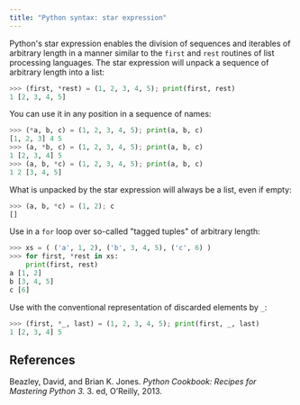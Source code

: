```yaml
---
title: "Python syntax: star expression"
---
```


Python's star expression enables the division of sequences and iterables of
arbitrary length in a manner similar to the `first` and `rest` routines of
list processing languages. The star expression will unpack a sequence of
arbitrary length into a list:

```py
>>> (first, *rest) = (1, 2, 3, 4, 5); print(first, rest)
1 [2, 3, 4, 5]
```

You can use it in any position in a sequence of names:

```py
>>> (*a, b, c) = (1, 2, 3, 4, 5); print(a, b, c)
[1, 2, 3] 4 5
>>> (a, *b, c) = (1, 2, 3, 4, 5); print(a, b, c)
1 [2, 3, 4] 5
>>> (a, b, *c) = (1, 2, 3, 4, 5); print(a, b, c)
1 2 [3, 4, 5]
```

What is unpacked by the star expression will always be a list, even if empty:

```py
>>> (a, b, *c) = (1, 2); c
[]
```

Use in a `for` loop over so-called "tagged tuples" of arbitrary length:

```py
>>> xs = ( ('a', 1, 2), ('b', 3, 4, 5), ('c', 6) )
>>> for first, *rest in xs:
    print(first, rest)
a [1, 2]
b [3, 4, 5]
c [6]
```

Use with the conventional representation of discarded elements by `_`:

```py
>>> (first, *_, last) = (1, 2, 3, 4, 5); print(first, _, last)
1 [2, 3, 4] 5
```


## References

Beazley, David, and Brian K. Jones. *Python Cookbook: Recipes for Mastering Python 3.* 3. ed, O’Reilly, 2013.
